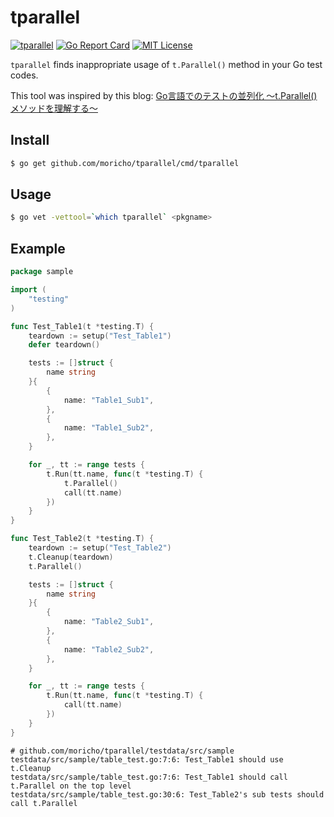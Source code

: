 # tparallel
[![tparallel](https://github.com/moricho/tparallel/workflows/tparallel/badge.svg?branch=master)](https://github.com/moricho/tparallel/actions)
[![Go Report Card](https://goreportcard.com/badge/github.com/moricho/tparallel)](https://goreportcard.com/report/github.com/moricho/tparallel)
[![MIT License](http://img.shields.io/badge/license-MIT-blue.svg?style=flat)](LICENSE)

`tparallel` finds inappropriate usage of `t.Parallel()` method in your Go test codes.  
  
This tool was inspired by this blog: [Go言語でのテストの並列化 〜t.Parallel()メソッドを理解する〜](https://engineering.mercari.com/blog/entry/how_to_use_t_parallel/)

## Install

```sh
$ go get github.com/moricho/tparallel/cmd/tparallel
```

## Usage

```sh
$ go vet -vettool=`which tparallel` <pkgname>
```

## Example

```go
package sample

import (
	"testing"
)

func Test_Table1(t *testing.T) {
	teardown := setup("Test_Table1")
	defer teardown()

	tests := []struct {
		name string
	}{
		{
			name: "Table1_Sub1",
		},
		{
			name: "Table1_Sub2",
		},
	}

	for _, tt := range tests {
		t.Run(tt.name, func(t *testing.T) {
			t.Parallel()
			call(tt.name)
		})
	}
}

func Test_Table2(t *testing.T) {
	teardown := setup("Test_Table2")
	t.Cleanup(teardown)
	t.Parallel()

	tests := []struct {
		name string
	}{
		{
			name: "Table2_Sub1",
		},
		{
			name: "Table2_Sub2",
		},
	}

	for _, tt := range tests {
		t.Run(tt.name, func(t *testing.T) {
			call(tt.name)
		})
	}
}
```

```console
# github.com/moricho/tparallel/testdata/src/sample
testdata/src/sample/table_test.go:7:6: Test_Table1 should use t.Cleanup
testdata/src/sample/table_test.go:7:6: Test_Table1 should call t.Parallel on the top level
testdata/src/sample/table_test.go:30:6: Test_Table2's sub tests should call t.Parallel
```
